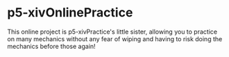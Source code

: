 # p5-xivOnlinePractice
This online project is p5-xivPractice's little sister, allowing you to practice on many mechanics without any fear of wiping and having to risk doing the mechanics before those again!
